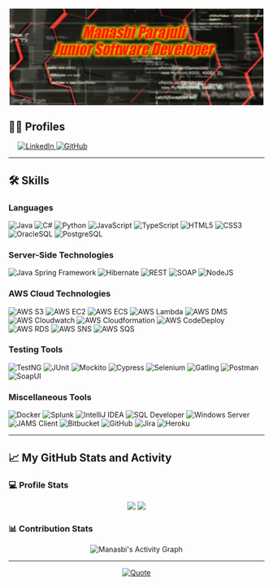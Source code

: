 <h1 align="center">
    <img src="./assets/profile_background.gif" align="center" width="500">
</h1>

## 👨‍💼 Profiles

&emsp;
<a href="https://www.linkedin.com/in/manasbiparajuli/">
![LinkedIn](https://img.shields.io/badge/manasbiparajuli-%230077B5.svg?style=flat-square&logo=linkedin&logoColor=white)
</a>
<a href="https://github.com/manasbiparajuli">
![GitHub](https://img.shields.io/github/followers/manasbiparajuli?label=manasbiparajuli&style=social)
</a>

-------

## 🛠️ Skills

### Languages

![Java](https://img.shields.io/badge/java-%23ED8B00.svg?style=for-the-badge&logo=java&logoColor=white)
![C#](https://img.shields.io/badge/c%23-%23239120.svg?style=for-the-badge&logo=c-sharp&logoColor=white)
![Python](https://img.shields.io/badge/python-3670A0?style=for-the-badge&logo=python&logoColor=ffdd54)
![JavaScript](https://img.shields.io/badge/javascript-%23323330.svg?style=for-the-badge&logo=javascript&logoColor=%23F7DF1E)
![TypeScript](https://img.shields.io/badge/typescript-%23007ACC.svg?style=for-the-badge&logo=typescript&logoColor=white)
![HTML5](https://img.shields.io/badge/html5-%23E34F26.svg?style=for-the-badge&logo=html5&logoColor=white)
![CSS3](https://img.shields.io/badge/css3-%231572B6.svg?style=for-the-badge&logo=css3&logoColor=white)
![OracleSQL](https://img.shields.io/badge/OracleSQL-F80000?style=for-the-badge&logo=oracle&logoColor=white)
![PostgreSQL](https://img.shields.io/badge/postgresql-%23316192.svg?style=for-the-badge&logo=postgresql&logoColor=white)

### Server-Side Technologies

![Java Spring Framework](https://img.shields.io/badge/javaspring-%236DB33F.svg?style=for-the-badge&logo=spring&logoColor=white)
![Hibernate](https://img.shields.io/badge/Hibernate-59666C?style=for-the-badge&logo=Hibernate&logoColor=white)
![REST](https://img.shields.io/badge/rest-%23ED8B00.svg?style=for-the-badge&logo=rest&logoColor=white)
![SOAP](https://img.shields.io/badge/soap-%23ED8B00.svg?style=for-the-badge&logo=soap&logoColor=white)
![NodeJS](https://img.shields.io/badge/node.js-6DA55F?style=for-the-badge&logo=node.js&logoColor=white)

### AWS Cloud Technologies

![AWS S3](https://img.shields.io/badge/S3-%23FF9900.svg?style=for-the-badge&logo=amazon-aws&logoColor=white)
![AWS EC2](https://img.shields.io/badge/EC2-%23FF9900.svg?style=for-the-badge&logo=amazon-aws&logoColor=white)
![AWS ECS](https://img.shields.io/badge/ECS-%23FF9900.svg?style=for-the-badge&logo=amazon-aws&logoColor=white)
![AWS Lambda](https://img.shields.io/badge/Lambda-%23FF9900.svg?style=for-the-badge&logo=amazon-aws&logoColor=white)
![AWS DMS](https://img.shields.io/badge/DMS-%23FF9900.svg?style=for-the-badge&logo=amazon-aws&logoColor=white)
![AWS Cloudwatch](https://img.shields.io/badge/Cloudwatch-%23FF9900.svg?style=for-the-badge&logo=amazon-aws&logoColor=white)
![AWS Cloudformation](https://img.shields.io/badge/Cloudformation-%23FF9900.svg?style=for-the-badge&logo=amazon-aws&logoColor=white)
![AWS CodeDeploy](https://img.shields.io/badge/CodeDeploy-%23FF9900.svg?style=for-the-badge&logo=amazon-aws&logoColor=white)
![AWS RDS](https://img.shields.io/badge/RDS-%23FF9900.svg?style=for-the-badge&logo=amazon-aws&logoColor=white)
![AWS SNS](https://img.shields.io/badge/SNS-%23FF9900.svg?style=for-the-badge&logo=amazon-aws&logoColor=white)
![AWS SQS](https://img.shields.io/badge/SQS-%23FF9900.svg?style=for-the-badge&logo=amazon-aws&logoColor=white)

### Testing Tools

![TestNG](https://img.shields.io/badge/-TestNG-%23E33332?style=for-the-badge&logo=testing-library&logoColor=white)
![JUnit](https://img.shields.io/badge/-JUnit-%23E33332?style=for-the-badge&logo=testing-library&logoColor=white)
![Mockito](https://img.shields.io/badge/-Mockito-%23E33332?style=for-the-badge&logo=testing-library&logoColor=white)
![Cypress](https://img.shields.io/badge/-cypress-%23E5E5E5?style=for-the-badge&logo=cypress&logoColor=058a5e)
![Selenium](https://img.shields.io/badge/-selenium-%43B02A?style=for-the-badge&logo=selenium&logoColor=white)
![Gatling](https://img.shields.io/badge/Gatling-FF9E2A?style=for-the-badge&logo=gatling&logoColor=white)
![Postman](https://img.shields.io/badge/Postman-FF6C37?style=for-the-badge&logo=postman&logoColor=white)
![SoapUI](https://img.shields.io/badge/-SoapUI-%23E33332?style=for-the-badge&logo=testing-library&logoColor=white)

### Miscellaneous Tools

![Docker](https://img.shields.io/badge/docker-%230db7ed.svg?style=for-the-badge&logo=docker&logoColor=white)
![Splunk](https://img.shields.io/badge/splunk-%23000000.svg?style=for-the-badge&logo=splunk&logoColor=white)
![IntelliJ IDEA](https://img.shields.io/badge/IntelliJIDEA-000000.svg?style=for-the-badge&logo=intellij-idea&logoColor=white)
![SQL Developer](https://img.shields.io/badge/sqldeveloper-%23ED8B00.svg?style=for-the-badge&logo=sqldeveloper&logoColor=white)
![Windows Server](https://img.shields.io/badge/WindowsServer-0078D6?style=for-the-badge&logo=windows&logoColor=white)
![JAMS Client](https://img.shields.io/badge/jamsclient-%23ED8B00.svg?style=for-the-badge&logo=jamsclient&logoColor=white)
![Bitbucket](https://img.shields.io/badge/bitbucket-%230047B3.svg?style=for-the-badge&logo=bitbucket&logoColor=white)
![GitHub](https://img.shields.io/badge/github-%23121011.svg?style=for-the-badge&logo=github&logoColor=white)
![Jira](https://img.shields.io/badge/jira-%230A0FFF.svg?style=for-the-badge&logo=jira&logoColor=white)
![Heroku](https://img.shields.io/badge/heroku-%23430098.svg?style=for-the-badge&logo=heroku&logoColor=white)

-------

## 📈 My GitHub Stats and Activity

### 💻 Profile Stats

<p align="center">
<img height="137px" src="https://github-readme-stats.vercel.app/api?username=manasbiparajuli&hide_title=true&hide_border=true&show_icons=true&include_all_commits=true&count_private=true&line_height=21&text_color=000&icon_color=000&bg_color=0,ea6161,ffc64d,fffc4d,52fa5a&theme=graywhite" />
<img height="137px" src="https://github-readme-stats.vercel.app/api/top-langs/?username=manasbiparajuli&hide=html&hide_title=true&hide_border=true&layout=compact&langs_count=8&text_color=000&icon_color=fff&bg_color=0,52fa5a,4dfcff,c64dff&theme=graywhite" />
</p>

### 📊 Contribution Stats

<p align="center">
<img alt="Manasbi's Activity Graph" src="https://github-readme-activity-graph.cyclic.app/graph/?username=manasbiparajuli&bg_color=1F222E&color=F8D866&line=F85D7F&point=FFFFFF&hide_border=true" />
</p>

---

<p align = "center">
 <a href="https://github.com/piyushsuthar/github-readme-quotes"> <img alt = "Quote" src="https://quotes-github-readme.vercel.app/api?type=horizontal&theme=tokyonight&animation=grow_out_in&quoteCategory=programming">
</p>
